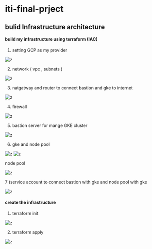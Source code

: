 # iti-final-prject #

## bulid Infrastructure architecture ##

#### build my infrastructure using terraform (IAC)

1) setting GCP as my provider

![z](https://user-images.githubusercontent.com/86315031/182568854-3eb71a8c-1a83-4506-bec3-5550731bd7fa.png)

2) network ( vpc , subnets )

![z](https://user-images.githubusercontent.com/86315031/182569030-fad2d0da-a3da-47dd-8587-bcbda4dc9a04.png)

3) natgatway and router to connect bastion and gke to internet

![z](https://user-images.githubusercontent.com/86315031/182569948-feb08274-fca9-4eee-90df-8663e8d39976.png)

4) firewall 

![z](https://user-images.githubusercontent.com/86315031/182569378-4573816f-f486-424b-bea9-f3e42e29c500.png)

5) bastion server for mange GKE cluster

![z](https://user-images.githubusercontent.com/86315031/182571975-7f07304f-fafc-4533-b9e9-4bdf6b4a59f5.png)

6) gke and node pool

![z](https://user-images.githubusercontent.com/86315031/182572485-9d390b7e-da46-4aac-9b1f-3f32b6f63f0e.png)
![z](https://user-images.githubusercontent.com/86315031/182572688-88dc3dc0-8e2b-410d-afdf-9f1dd5c25461.png)

node pool

![z](https://user-images.githubusercontent.com/86315031/182572892-a00fb9f5-7ede-4136-a6d9-a326c16a5c3b.png)

7 )service account to connect bastion with gke and node pool with gke

![z](https://user-images.githubusercontent.com/86315031/182573557-adfaebb8-6d99-4275-9040-18d20cf54cfc.png)

#### create the infrastructure 

1) terraform init

![z](https://user-images.githubusercontent.com/86315031/182574270-4c6d87fd-0c39-4788-844e-5b695f1d17c7.png)

2) terraform apply

![z](https://user-images.githubusercontent.com/86315031/182574691-ead47b51-b828-485f-9b9d-acb5cc239f5e.png)










